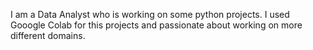 I am a Data Analyst who is working on some python projects. I used Gooogle Colab for this projects and passionate about working on more different domains. 
